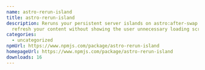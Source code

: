 ```yaml
---
name: astro-rerun-island
title: astro-rerun-island
description: Reruns your persistent server islands on astro:after-swap to
  refresh your content without showing the user unnecessary loading screens.
categories:
  - uncategorized
npmUrl: https://www.npmjs.com/package/astro-rerun-island
homepageUrl: https://www.npmjs.com/package/astro-rerun-island
downloads: 16
---
```

